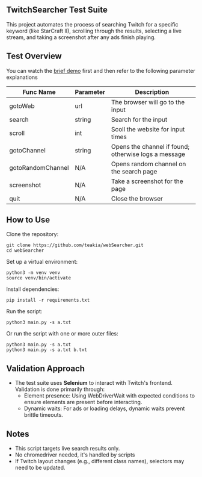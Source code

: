 ## TwitchSearcher Test Suite
This project automates the process of searching Twitch for a specific keyword (like StarCraft II), scrolling through the results, selecting a  live stream, and taking a screenshot after any ads finish playing.
##  Test Overview

You can watch the [brief demo](https://youtu.be/CChesURDqyE) first and then refer to the following parameter explanations

Func Name	|Parameter |Description
|---|---|---
gotoWeb | url|The browser will go to the input
search| string|Search for the input
scroll|int| Scoll the website for input times
gotoChannel|string| Opens the channel if found; otherwise logs a message
gotoRandomChannel|N/A| Opens random channel on the search page
screenshot|N/A| Take a screenshot for the page
quit|N/A| Close the browser

## How to Use
Clone the repository:

```
git clone https://github.com/teakia/webSearcher.git
cd webSearcher
```
Set up a virtual environment:

```
python3 -m venv venv
source venv/bin/activate 
```

Install dependencies:

```
pip install -r requirements.txt
```
Run the script:

```
python3 main.py -s a.txt
```
Or run the script with one or more outer files:

```
python3 main.py -s a.txt
python3 main.py -s a.txt b.txt
```

## Validation Approach
- The test suite uses **Selenium** to interact with Twitch's frontend. Validation is done primarily through:
    - Element presence: Using WebDriverWait with expected conditions to ensure elements are present before interacting.
    - Dynamic waits: For ads or loading delays, dynamic waits prevent brittle timeouts.


## Notes
- This script targets live search results only.
- No chromedriver needed, it's handled by scripts
- If Twitch layout changes (e.g., different class names), selectors may need to be updated.